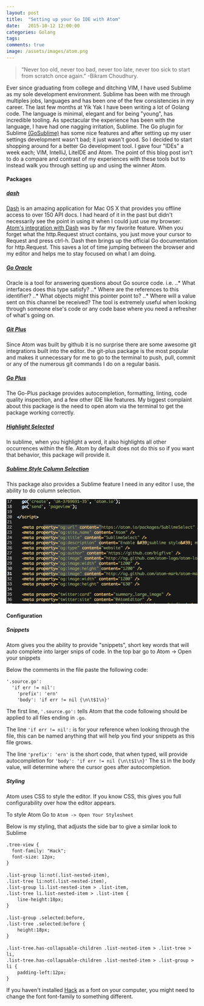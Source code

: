 ```yaml
---
layout: post
title:  "Setting up your Go IDE with Atom"
date:   2015-10-12 12:00:00
categories: Golang
tags:
comments: true
image: /assets/images/atom.png
---
```

>“Never too old, never too bad, never too late, never too sick to start from scratch once again.” -Bikram Choudhury.

Ever since graduating from college and ditching VIM, I have used Sublime as my sole development environment. Sublime has been with me through multiples jobs, languages and has been one of the few consistencies in my career. The last few months at Yik Yak I have been writing a lot of Golang code. The language is minimal, elegant and for being "young", has incredible tooling. As spectacular the experience has been with the language, I have had one nagging irritation, Sublime. The Go plugin for Sublime [(GoSublime)](https://github.com/DisposaBoy/GoSublime) has some nice features and after setting up my user settings development wasn't bad; it just wasn't good. So I decided to start shopping around for a better Go development tool. I gave four "IDEs" a week each; VIM, IntelliJ, LiteIDE and Atom. The point of this blog post isn't to do a compare and contrast of my experiences with these tools but to instead walk you through setting up and using the winner Atom.



#### Packages

##### [dash](https://atom.io/packages/dash)
[Dash](https://kapeli.com/dash) is an amazing application for Mac OS X that provides you offline access to over 150 API docs. I had heard of it in the past but didn't necessarily see the point in using it when I could just use my browser. [Atom's integration with Dash](https://atom.io/packages/dash) was by far my favorite feature. When you forget what the http.Request struct contains, you just move your cursor to Request and press ctrl-h. Dash then brings up the official Go documentation for http.Request. This saves a lot of time jumping between the browser and my editor and helps me to stay focused on what I am doing.

##### [Go Oracle](https://atom.io/packages/go-oracle)
Oracle is a tool for answering questions about Go source code. i.e.
..* What interfaces does this type satisfy?
..* Where are the references to this identifier?
..* What objects might this pointer point to?
..* Where will a value sent on this channel be received?
The tool is extremely useful when looking through someone else's code or any code base where you need a refresher of what's going on.

##### [Git Plus](https://atom.io/packages/git-plus)
Since Atom was built by github it is no surprise there are some awesome git integrations built into the editor. the git-plus package is the most popular and makes it unnecessary for me to go to the terminal to push, pull, commit or any of the numerous git commands I do on a regular basis.

##### [Go Plus](https://atom.io/packages/go-plus)
The Go-Plus package provides autocompletion, formatting, linting, code quality inspection, and a few other IDE like features.
My biggest complaint about this package is the need to open atom via the terminal to get the package working correctly.

##### [Highlight Selected](https://atom.io/packages/highlight-selected)
In sublime, when you highlight a word, it also highlights all other occurrences within the file. Atom by default does not do this so if you want that behavior, this package will provide it.

##### [Sublime Style Column Selection](https://atom.io/packages/Sublime-Style-Column-Selection)
This package also provides a Sublime feature I need in any editor I use, the ability to do column selection.

![column selection](../assets/images/column-selection.png)

#### Configuration

##### Snippets
Atom gives you the ability to provide "snippets", short key words that will auto complete into larger snips of code.
In the top bar go to Atom -> Open your snippets

Below the comments in the file paste the following code:
```
'.source.go':
  'if err != nil':
    'prefix': 'ern'
    'body': 'if err != nil {\n\t$1\n}'
```

The first line, ```'.source.go':``` tells Atom that the code following should be applied to all files ending in ```.go```.

The line ```'if err != nil':``` is for your reference when looking through the file, this can be named anything that will help you find your snippets as this file grows.

The line ```'prefix': 'ern'``` is the short code, that when typed, will provide autocompletion for ```'body': 'if err != nil {\n\t$1\n}'```
The ```$1``` in the body value, will determine where the cursor goes after autocompletion.

##### Styling

Atom uses CSS to style the editor. If you know CSS, this gives you full configurability over how the editor appears.

To style Atom Go to ```Atom -> Open Your Stylesheet```

Below is my styling, that adjusts the side bar to give a similar look to Sublime

```
.tree-view {
  font-family: "Hack";
  font-size: 12px;
}

.list-group li:not(.list-nested-item),
.list-tree li:not(.list-nested-item),
.list-group li.list-nested-item > .list-item,
.list-tree li.list-nested-item > .list-item {
    line-height:18px;
}

.list-group .selected:before,
.list-tree .selected:before {
    height:18px;
}

.list-tree.has-collapsable-children .list-nested-item > .list-tree > li,
.list-tree.has-collapsable-children .list-nested-item > .list-group > li {
    padding-left:12px;
}
```

If you haven't installed [Hack](http://sourcefoundry.org/hack/) as a font on your computer, you might need to change the font font-family to something different.
